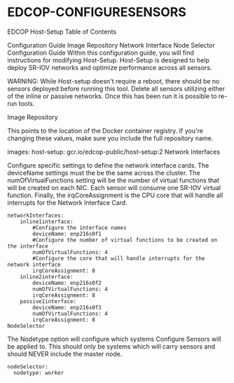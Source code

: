 # EDCOP-CONFIGURESENSORS

EDCOP Host-Setup
Table of Contents

Configuration Guide
Image Repository
Network Interface
Node Selector
Configuration Guide
Within this configuration guide, you will find instructions for modifying Host-Setup. Host-Setup is designed to help deploy SR-IOV networks and optimize performance across all sensors.

WARNING: While Host-setup doesn't require a reboot, there should be no sensors deployed before running this tool. Delete all sensors utilizing either of the inline or passive networks. Once this has been run it is possible to re-run tools.

Image Repository

This points to the location of the Docker container registry. If you're changing these values, make sure you include the full repository name.

images:
    host-setup: gcr.io/edcop-public/host-setup:2
Network Interfaces

Configure specific settings to define the network interface cards. The deviceName settings must the be the same across the cluster. The numOfVirtualFunctions setting will be the number of virtual functions that will be created on each NIC. Each sensor will consume one SR-IOV virtual function. Finally, the irqCoreAssignment is the CPU core that will handle all interrupts for the Network Interface Card.

```
networkInterfaces: 
    inline1interface:
        #Configure the interface names
        deviceName: enp216s0f1
        #Configure the number of virtual functions to be created on the interface
        numOfVirtualFunctions: 4
        #Configure the core that will handle interrupts for the network interface
        irqCoreAssignment: 8
    inline2interface:
        deviceName: enp216s0f2
        numOfVirtualFunctions: 4
        irqCoreAssignment: 8
    passive1interface:
        deviceName: enp216s0f3
        numOfVirtualFunctions: 4
        irqCoreAssignment: 8    
NodeSelector
```


The Nodetype option will configure which systems Configure Sensors will be applied to. This should only be systems which will carry sensors and should NEVER include the master node.

```
nodeSelector:
  nodetype: worker
````
